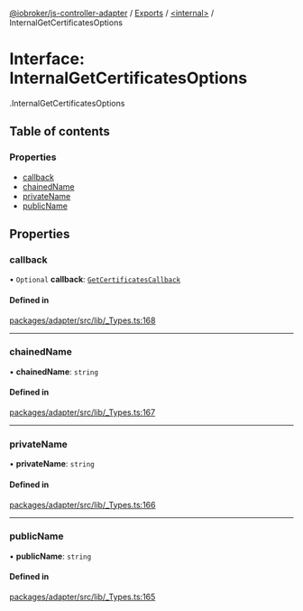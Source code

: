[@iobroker/js-controller-adapter](../README.md) / [Exports](../modules.md) / [<internal\>](../modules/internal_.md) / InternalGetCertificatesOptions

# Interface: InternalGetCertificatesOptions

[<internal>](../modules/internal_.md).InternalGetCertificatesOptions

## Table of contents

### Properties

- [callback](internal_.InternalGetCertificatesOptions.md#callback)
- [chainedName](internal_.InternalGetCertificatesOptions.md#chainedname)
- [privateName](internal_.InternalGetCertificatesOptions.md#privatename)
- [publicName](internal_.InternalGetCertificatesOptions.md#publicname)

## Properties

### callback

• `Optional` **callback**: [`GetCertificatesCallback`](../modules/internal_.md#getcertificatescallback)

#### Defined in

[packages/adapter/src/lib/_Types.ts:168](https://github.com/ioBroker/ioBroker.js-controller/blob/163cf2e8/packages/adapter/src/lib/_Types.ts#L168)

___

### chainedName

• **chainedName**: `string`

#### Defined in

[packages/adapter/src/lib/_Types.ts:167](https://github.com/ioBroker/ioBroker.js-controller/blob/163cf2e8/packages/adapter/src/lib/_Types.ts#L167)

___

### privateName

• **privateName**: `string`

#### Defined in

[packages/adapter/src/lib/_Types.ts:166](https://github.com/ioBroker/ioBroker.js-controller/blob/163cf2e8/packages/adapter/src/lib/_Types.ts#L166)

___

### publicName

• **publicName**: `string`

#### Defined in

[packages/adapter/src/lib/_Types.ts:165](https://github.com/ioBroker/ioBroker.js-controller/blob/163cf2e8/packages/adapter/src/lib/_Types.ts#L165)
